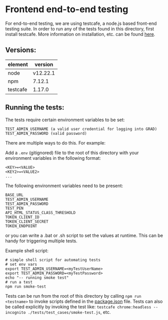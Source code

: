 # Frontend end-to-end testing

For end-to-end testing, we are using testcafe, a node.js based front-end testing suite. In order to run 
any of the tests found in this directory, first install testcafe. More information on installation, etc.
can be found [here](https://testcafe.io/documentation/402635/getting-started).

## Versions:

|element     |version     |
|------------|------------|
|node        |v12.22.1    |
|npm         |7.12.1      |
|testcafe    |1.17.0     |

## Running the tests:

The tests require certain environment variables to be set:

```
TEST_ADMIN_USERNAME (a valid user credential for logging into GRAD)
TEST_ADMIN_PASSWORD (valid password)
```

There are multiple ways to do this. For example:

Add a `.env` (gitignored) file to the root of this directory with your environment variables in the following format:

```
<KEY>=<VALUE>
<KEY2>=<VALUE2>
...
```

The following environment variables need to be present:

```
BASE_URL
TEST_ADMIN_USERNAME
TEST_ADMIN_PASSWORD
TEST_PEN
API_HTML_STATUS_CLASS_THRESHOLD
TOKEN_CLIENT_ID
TOKEN_CLIENT_SECRET
TOKEN_ENDPOINT

```

or you can write a .bat or .sh script to set the values at runtime. This can be handy for triggering multiple tests.

Example shell script:

```
# simple shell script for automating tests
# set env vars
export TEST_ADMIN_USERNAME=<myTestUserName>
export TEST_ADMIN_PASSWORD=<myTestPassword>
echo "-- running smoke test"
# run a test
npm run smoke-test
```

Tests can be run from the root of this directory by calling `npm run <testname>` to invoke scripts defined in the [package.json](package.json) file. Tests can also be called explicitly by invoking the test like: `testcafe chrome:headless --incognito ./tests/test_cases/smoke-test.js`, etc.
